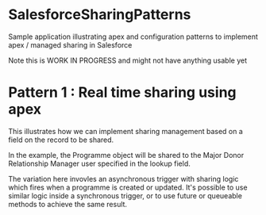 # SalesforceSharingPatterns
Sample application illustrating apex and configuration patterns to implement apex / managed sharing in Salesforce

Note this is WORK IN PROGRESS and might not have anything usable yet

# Pattern 1 : Real time sharing using apex
This illustrates how we can implement sharing management based on a field on the record to be shared.

In the example, the Programme object will be shared to the Major Donor Relationship Manager user specified in the lookup field.

The variation here invovles an asynchronous trigger with sharing logic which fires when a programme is created or updated. It's possible to use similar logic inside a synchronous trigger, or to use future or queueable methods to achieve the same result.
